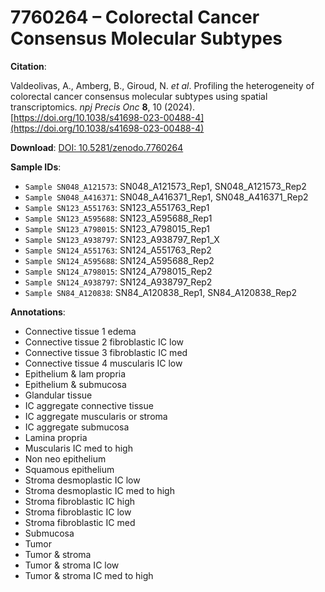 # 7760264 – Colorectal Cancer Consensus Molecular Subtypes

**Citation**:

Valdeolivas, A., Amberg, B., Giroud, N. *et al*. Profiling the heterogeneity of colorectal cancer consensus molecular subtypes using spatial transcriptomics. *npj Precis Onc* **8**, 10 (2024). [https://doi.org/10.1038/s41698-023-00488-4](https://doi.org/10.1038/s41698-023-00488-4)

**Download**: [DOI: 10.5281/zenodo.7760264](https://doi.org/10.5281/zenodo.7760264) 

**Sample IDs**: 
- `Sample SN048_A121573`: SN048_A121573_Rep1, SN048_A121573_Rep2  
- `Sample SN048_A416371`: SN048_A416371_Rep1, SN048_A416371_Rep2  
- `Sample SN123_A551763`: SN123_A551763_Rep1  
- `Sample SN123_A595688`: SN123_A595688_Rep1  
- `Sample SN123_A798015`: SN123_A798015_Rep1  
- `Sample SN123_A938797`: SN123_A938797_Rep1_X  
- `Sample SN124_A551763`: SN124_A551763_Rep2  
- `Sample SN124_A595688`: SN124_A595688_Rep2  
- `Sample SN124_A798015`: SN124_A798015_Rep2  
- `Sample SN124_A938797`: SN124_A938797_Rep2  
- `Sample SN84_A120838`: SN84_A120838_Rep1, SN84_A120838_Rep2  

**Annotations**:
- Connective tissue 1 edema  
- Connective tissue 2 fibroblastic IC low  
- Connective tissue 3 fibroblastic IC med  
- Connective tissue 4 muscularis IC low  
- Epithelium & lam propria  
- Epithelium & submucosa  
- Glandular tissue  
- IC aggregate connective tissue  
- IC aggregate muscularis or stroma  
- IC aggregate submucosa  
- Lamina propria  
- Muscularis IC med to high  
- Non neo epithelium  
- Squamous epithelium  
- Stroma desmoplastic IC low  
- Stroma desmoplastic IC med to high  
- Stroma fibroblastic IC high  
- Stroma fibroblastic IC low  
- Stroma fibroblastic IC med  
- Submucosa  
- Tumor  
- Tumor & stroma  
- Tumor & stroma IC low  
- Tumor & stroma IC med to high  
